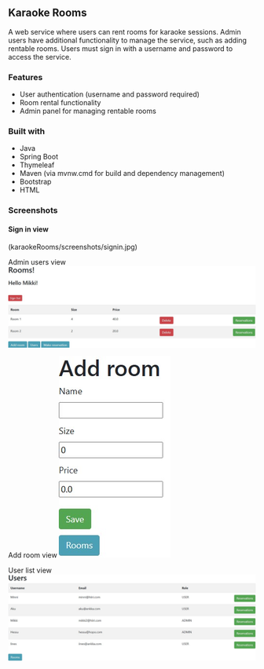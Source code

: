 ## Karaoke Rooms
A web service where users can rent rooms for karaoke sessions. Admin users have additional functionality to manage the service, such as adding rentable rooms. Users must sign in with a username and password to access the service.

### Features
- User authentication (username and password required)
- Room rental functionality
- Admin panel for managing rentable rooms

### Built with
- Java
- Spring Boot
- Thymeleaf
- Maven (via mvnw.cmd for build and dependency management)
- Bootstrap
- HTML

### Screenshots

#### Sign in view
(karaokeRooms/screenshots/signin.jpg)

Admin users view
![Admin users view](karaokeRooms/screenshots/adminview.jpg)

Add room view
![Add room view](karaokeRooms/screenshots/addroom.jpg)

User list view
![User list view](karaokeRooms/screenshots/users.jpg)
